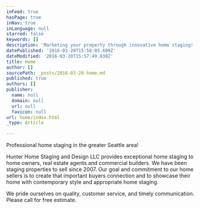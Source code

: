 ```yaml
---
inFeed: true
hasPage: true
inNav: true
inLanguage: null
starred: false
keywords: []
description: 'Marketing your property through innovative home staging!'
datePublished: '2016-03-20T15:58:05.609Z'
dateModified: '2016-03-20T15:57:49.838Z'
title: Home
author: []
sourcePath: _posts/2016-03-20-home.md
published: true
authors: []
publisher:
  name: null
  domain: null
  url: null
  favicon: null
url: home/index.html
_type: Article

---
```

Professional home staging in the greater Seattle area!

Hunter Home Staging and Design LLC provides exceptional home staging to home owners, real estate agents and commercial builders. We have been staging properties to sell since 2007\. Our goal and commitment to our home sellers is to create that important buyers connection and to showcase their home with contemporary style and appropriate home staging.

We pride ourselves on quality, customer service, and timely communication. Please call for free estimate.